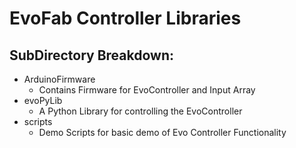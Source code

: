 # EvoFab Controller Libraries

## SubDirectory Breakdown:
- ArduinoFirmware
    - Contains Firmware for EvoController and Input Array
- evoPyLib
    - A Python Library for controlling  the EvoController
- scripts
    - Demo Scripts for basic demo of Evo Controller Functionality
